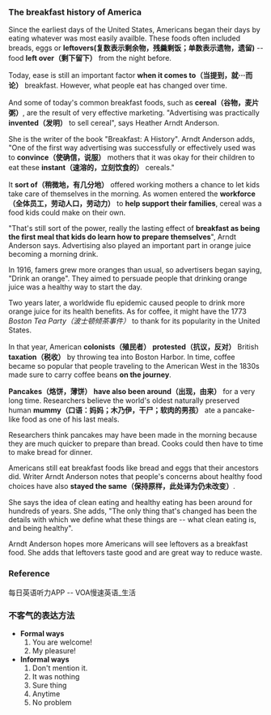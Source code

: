 
### The breakfast history of America

Since the earliest days of the United States, Americans began their days by eating whatever was most easily availble. These foods often included breads, eggs or **leftovers(复数表示剩余物，残羹剩饭；单数表示遗物，遗留)** -- food **left over（剩下留下）** from the night before.

Today, ease is still an important factor **when it comes to（当提到，就···而论）** breakfast. However, what people eat has changed over time.

And some of today's  common breakfast foods, such as **cereal（谷物，麦片粥）**, are the result of very effective marketing. "Advertising was practically **invented（发明）** to sell cereal", says Heather Arndt Anderson.

She is the writer of the book "Breakfast: A History". Arndt Anderson adds, "One of the first way advertising was successfully or effectively used was to **convince（使确信，说服）** mothers that it was okay for their children to eat these **instant（速溶的，立刻饮食的）** cereals."

It **sort of（稍微地，有几分地）** offered working mothers a chance to let kids take care of themselves in the morning. As women entered the **workforce（全体员工，劳动人口，劳动力）** to **help support their families**, cereal was a food kids could make on their own.

"That's still sort of the power, really the lasting effect of **breakfast as being the first meal that kids do learn how to prepare themselves**", Arndt Anderson says. Advertising also played an important part in orange juice becoming a morning drink.

In 1916, famers grew more oranges than usual, so advertisers began saying, "Drink an orange". They aimed to persuade people that drinking orange juice was a healthy way to start the day.

Two years later, a worldwide flu epidemic caused people to drink more orange juice for its health benefits. As for coffee, it might have the 1773 *Boston Tea Party（波士顿倾茶事件）* to thank for its popularity in the United States.

In that year, American **colonists（殖民者）** **protested（抗议，反对）** British **taxation（税收）** by throwing tea into Boston Harbor. In time, coffee became so popular that people traveling to the American West in the 1830s made sure to carry coffee beans **on the journey**.

**Pancakes（烙饼，薄饼）** **have also been around（出现，由来）** for a very long time. Researchers believe the world's oldest naturally preserved human **mummy（口语：妈妈；木乃伊，干尸；软肉的男孩）** ate a pancake-like food as one of his last meals.

Researchers think pancakes may have been made in the morning because they are much quicker to prepare than bread. Cooks could then have to time to make bread for dinner.

Americans still eat breakfast foods like bread and eggs that their ancestors did. Writer Arndt Anderson notes that people's concerns about healthy food choices have also **stayed the same（保持原样，此处译为仍未改变）**.

She says the idea of clean eating and healthy eating has been around for hundreds of years. She adds, "The only thing that's changed has been the details with which we define what these things are -- what clean eating is, and being healthy".

Arndt Anderson hopes more Americans will see leftovers as a breakfast food. She adds that leftovers taste good and are great way to reduce waste.

### Reference

每日英语听力APP -- VOA慢速英语_生活



### 不客气的表达方法

- **Formal ways**
  1. You are welcome!
  2. My pleasure!
- **Informal ways**
  1. Don't mention it.
  2. It was nothing
  3. Sure thing
  4. Anytime
  5. No problem

